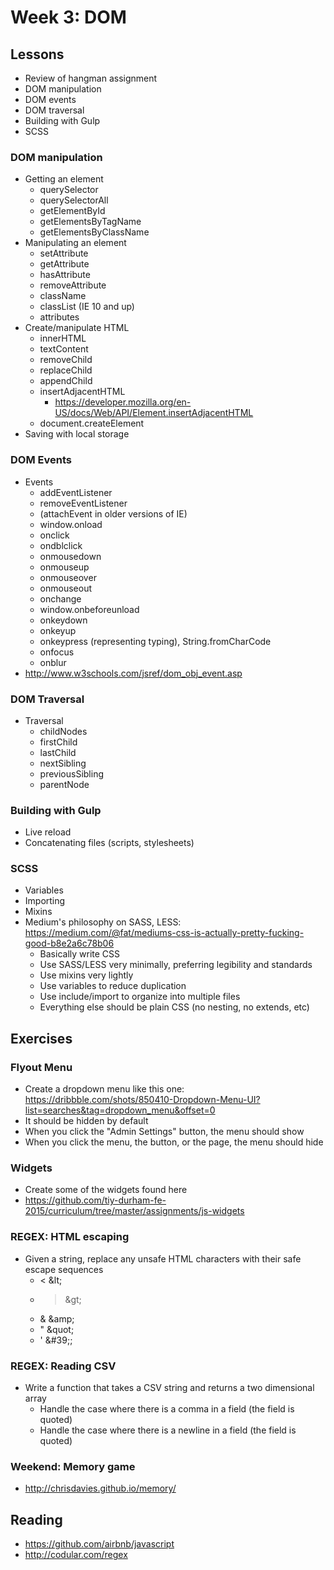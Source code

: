 # Week 3: DOM

## Lessons

- Review of hangman assignment
- DOM manipulation
- DOM events
- DOM traversal
- Building with Gulp
- SCSS

### DOM manipulation

- Getting an element
  - querySelector
  - querySelectorAll
  - getElementById
  - getElementsByTagName
  - getElementsByClassName
- Manipulating an element
  - setAttribute
  - getAttribute
  - hasAttribute
  - removeAttribute
  - className
  - classList (IE 10 and up)
  - attributes
- Create/manipulate HTML
  - innerHTML
  - textContent
  - removeChild
  - replaceChild
  - appendChild
  - insertAdjacentHTML
    - https://developer.mozilla.org/en-US/docs/Web/API/Element.insertAdjacentHTML
  - document.createElement
- Saving with local storage

### DOM Events

- Events
  - addEventListener
  - removeEventListener
  - (attachEvent in older versions of IE)
  - window.onload
  - onclick
  - ondblclick
  - onmousedown
  - onmouseup
  - onmouseover
  - onmouseout
  - onchange
  - window.onbeforeunload
  - onkeydown
  - onkeyup
  - onkeypress (representing typing), String.fromCharCode
  - onfocus
  - onblur
- http://www.w3schools.com/jsref/dom_obj_event.asp

### DOM Traversal

- Traversal
  - childNodes
  - firstChild
  - lastChild
  - nextSibling
  - previousSibling
  - parentNode

### Building with Gulp

- Live reload
- Concatenating files (scripts, stylesheets)

### SCSS

- Variables
- Importing
- Mixins
- Medium's philosophy on SASS, LESS: https://medium.com/@fat/mediums-css-is-actually-pretty-fucking-good-b8e2a6c78b06
	- Basically write CSS
	- Use SASS/LESS very minimally, preferring legibility and standards
	- Use mixins very lightly
	- Use variables to reduce duplication
	- Use include/import to organize into multiple files
	- Everything else should be plain CSS (no nesting, no extends, etc)

## Exercises

### Flyout Menu

- Create a dropdown menu like this one:
https://dribbble.com/shots/850410-Dropdown-Menu-UI?list=searches&tag=dropdown_menu&offset=0
- It should be hidden by default
- When you click the "Admin Settings" button, the menu should show
- When you click the menu, the button, or the page, the menu should hide

### Widgets

- Create some of the widgets found here
- https://github.com/tiy-durham-fe-2015/curriculum/tree/master/assignments/js-widgets

### REGEX: HTML escaping

- Given a string, replace any unsafe HTML characters with their safe escape sequences
  - < &amp;lt;
  - > &amp;gt;
  - & &amp;amp;
  - " &amp;quot;
  - ' &amp;#39;;

### REGEX: Reading CSV

- Write a function that takes a CSV string and returns a two dimensional array
  - Handle the case where there is a comma in a field (the field is quoted)
  - Handle the case where there is a newline in a field (the field is quoted)

### Weekend: Memory game

- http://chrisdavies.github.io/memory/

## Reading

- https://github.com/airbnb/javascript
- http://codular.com/regex
